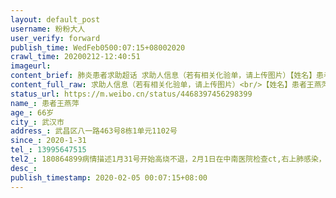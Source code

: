 ```yaml
---
layout: default_post
username: 粉粉大人
user_verify: forward
publish_time: WedFeb0500:07:15+08002020
crawl_time: 20200212-12:40:51
imageurl: 
content_brief: 肺炎患者求助超话 求助人信息（若有相关化验单，请上传图片）【姓名】患者王燕萍 【年龄】66岁【所在城市】武汉市【所在小区、社区】武昌区八一路463号8栋1单元1102号【患病时间】2020-1-31【联系方式】13995647515【其他紧急联系人】180864899  病情描述:1月31号开始高烧不退，2月1日在中 ...全文
content_full_raw: 求助人信息（若有相关化验单，请上传图片）<br/>【姓名】患者王燕萍<br/>【年龄】66岁<br/>【所在城市】武汉市<br/>【所在小区、社区】武昌区八一路463号8栋1单元1102号<br/>【患病时间】2020-1-31<br/>【联系方式】13995647515<br/>【其他紧急联系人】180864899<br/>病情描述:1月31号开始高烧不退，2月1日在中南医院检查ct,右上肺感染，在社区医院给予静脉输液及口服抗病毒治疗，一直高烧不退，现患者精神级差，2.3号做核酸检查，结果未出来，今日伴呼吸困难。拜复乐针剂都用了，抗病毒针剂也都用了。同事的妈妈，麻烦大家帮帮她！
status_url: https://m.weibo.cn/status/4468397456298399
name_: 患者王燕萍
age_: 66岁
city_: 武汉市
address_: 武昌区八一路463号8栋1单元1102号
since_: 2020-1-31
tel_: 13995647515
tel2_: 180864899病情描述1月31号开始高烧不退，2月1日在中南医院检查ct,右上肺感染，在社区医院给予静脉输液及口服抗病毒治疗，一直高烧不退，现患者精神级差，2.3号做核酸检查，结果未出来，今日伴呼吸困难。拜复乐针剂都用了，抗病毒针剂也都用了。同事的妈妈，麻烦大家帮帮她！
desc_: 
publish_timestamp: 2020-02-05 00:07:15+08:00
---
```

